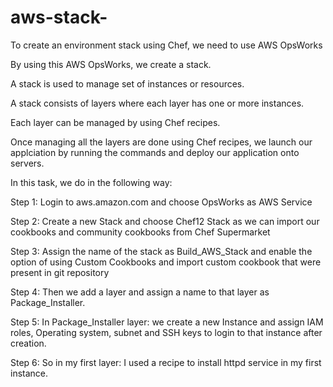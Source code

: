 # aws-stack-

To create an environment stack using Chef, we need to use AWS OpsWorks

By using this AWS OpsWorks, we create a stack.

A stack is used to manage set of instances or resources.

A stack consists of layers where each layer has one or more instances.

Each layer can be managed by using Chef recipes.

Once managing all the layers are done using Chef recipes, we launch our applciation by running the commands and deploy our application onto servers.

In this task, we do in the following way:

Step 1: Login to aws.amazon.com and choose OpsWorks as AWS Service 

Step 2: Create a new Stack and choose Chef12 Stack as we can import our cookbooks and community cookbooks from Chef Supermarket

Step 3: Assign the name of the stack as Build_AWS_Stack and enable the option of using Custom Cookbooks and import custom cookbook that were present in git repository

Step 4: Then we add a layer and assign a name to that layer as Package_Installer.

Step 5: In Package_Installer layer: we create a new Instance and assign IAM roles, Operating system, subnet and SSH keys to login to that instance after creation.

Step 6: So in my first layer: I used a recipe to install httpd service in my first instance.


